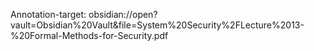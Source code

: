 Annotation-target: obsidian://open?vault=Obsidian%20Vault&file=System%20Security%2FLecture%2013-%20Formal-Methods-for-Security.pdf
